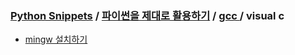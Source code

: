 ### [Python Snippets](../../../README.md) / [파이썬을 제대로 활용하기](../../README.md) / [gcc ](../README.md) /  visual c 
- [ mingw 설치하기](%20mingw%20설치하기.md)